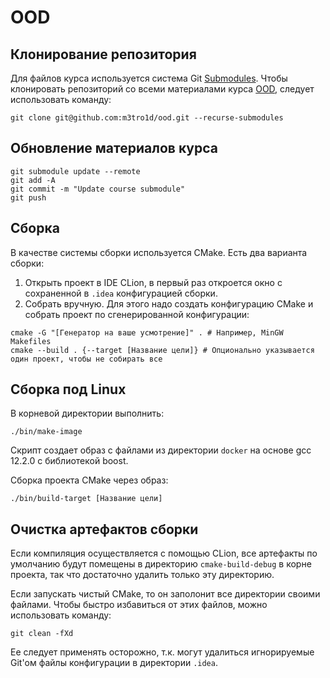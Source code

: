 # OOD

## Клонирование репозитория

Для файлов курса используется система Git [Submodules](https://git-scm.com/book/en/v2/Git-Tools-Submodules). Чтобы
клонировать репозиторий со всеми материалами курса [OOD](https://github.com/alexey-malov/oop), следует использовать
команду:

```shell
git clone git@github.com:m3tro1d/ood.git --recurse-submodules
```

## Обновление материалов курса

```shell
git submodule update --remote
git add -A
git commit -m "Update course submodule"
git push
```

## Сборка

В качестве системы сборки используется CMake. Есть два варианта сборки:

1. Открыть проект в IDE CLion, в первый раз откроется окно с сохраненной в `.idea` конфигурацией сборки.
2. Собрать вручную. Для этого надо создать конфигурацию CMake и собрать проект по сгенерированной конфигурации:

```shell
cmake -G "[Генератор на ваше усмотрение]" . # Например, MinGW Makefiles
cmake --build . {--target [Название цели]} # Опционально указывается один проект, чтобы не собирать все
```

## Сборка под Linux

В корневой директории выполнить:

```shell
./bin/make-image
```

Скрипт создает образ с файлами из директории `docker` на основе gcc 12.2.0 с библиотекой boost.

Сборка проекта CMake через образ:

```shell
./bin/build-target [Название цели]
```

## Очистка артефактов сборки

Если компиляция осуществляется с помощью CLion, все артефакты по умолчанию будут помещены в
директорию `cmake-build-debug` в корне проекта, так что достаточно удалить только эту директорию.

Если запускать чистый CMake, то он заполонит все директории своими файлами. Чтобы быстро избавиться от этих файлов,
можно использовать команду:

```shell
git clean -fXd
```

Ее следует применять осторожно, т.к. могут удалиться игнорируемые Git'ом файлы конфигурации в директории `.idea`.
